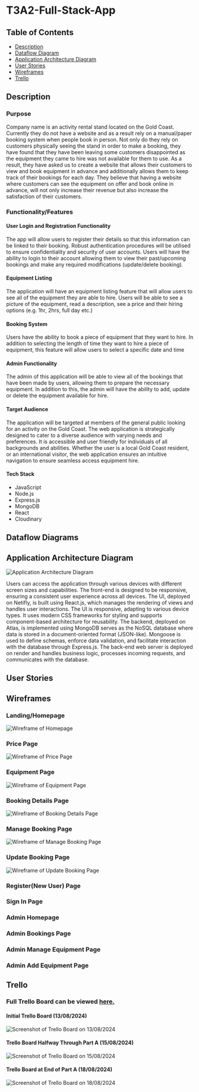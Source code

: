 # T3A2-Full-Stack-App

## Table of Contents

- [Description](#description)
- [Dataflow Diagram](#dataflow-diagram)
- [Application Architecture Diagram](#application-architecture-diagram)
- [User Stories](#user-stories)
- [Wireframes](#wireframes)
- [Trello](#trello)

## Description

### Purpose

Company name is an activity rental stand located on the Gold Coast. Currently they do not have a website and as a result rely on a manual/paper booking system when people book in person. Not only do they rely on customers physically seeing the stand in order to make a booking, they have found that they have been leaving some customers disappointed as the equipment they came to hire was not available for them to use. As a result, they have asked us to create a website that allows their customers to view and book equipment in advance and additionally allows them to keep track of their bookings for each day. They believe that having a website where customers can see the equipment on offer and book online in advance, will not only increase their revenue but also increase the satisfaction of their customers.

### Functionality/Features

#### User Login and Registration Functionality

The app will allow users to register their details so that this information can be linked to their booking. Robust authentication procedures will be utilised to ensure confidentiality and security of user accounts. Users will have the ability to login to their account allowing them to view their past/upcoming bookings and make any required modifications (update/delete booking).

#### Equipment Listing

The application will have an equipment listing feature that will allow users to see all of the equipment they are able to hire. Users will be able to see a picture of the equipment, read a description, see a price and their hiring options (e.g. 1hr, 2hrs, full day etc.)

#### Booking System

Users have the ability to book a piece of equipment that they want to hire. In addition to selecting the length of time they want to hire a piece of equipment, this feature will allow users to select a specific date and time

#### Admin Functionality

The admin of this application will be able to view all of the bookings that have been made by users, allowing them to prepare the necessary equipment. In addition to this, the admin will have the ability to add, update or delete the equipment available for hire.

#### Target Audience

The application will be targeted at members of the general public looking for an activity on the Gold Coast. The web application is strategically designed to cater to a diverse audience with varying needs and preferences. It is accessible and user friendly for individuals of all backgrounds and abilities. Whether the user is a local Gold Coast resident, or an international visitor, the web application ensures an intuitive navigation to ensure seamless access equipment hire.

#### Tech Stack

- JavaScript
- Node.js
- Express.js
- MongoDB
- React
- Cloudinary

## Dataflow Diagrams

## Application Architecture Diagram

![Application Architecture Diagram](docs/application_architecture_diagram.png)

Users can access the application through various devices with different screen sizes and capabilities. The front-end is designed to be responsive, ensuring a consistent user experience across all devices. The UI, deployed on Netifly, is built using React.js, which manages the rendering of views and handles user interactions. The UI is responsive, adapting to various device types. It uses modern CSS frameworks for styling and supports component-based architecture for reusability. The backend, deployed on Atlas, is implemented using MongoDB serves as the NoSQL database where data is stored in a document-oriented format (JSON-like). Mongoose is used to define schemas, enforce data validation, and facilitate interaction with the database through Express.js. The back-end web server is deployed on render and handles business logic, processes incoming requests, and communicates with the database.

## User Stories

## Wireframes

### Landing/Homepage

![Wireframe of Homepage](./docs/wireframe_homepage.drawio.png)

### Price Page

![Wireframe of Price Page](./docs/wireframe_prices.drawio.png)

### Equipment Page

![Wireframe of Equipment Page](./docs/wireframe_equipment.drawio.png)

### Booking Details Page

![Wireframe of Booking Details Page](./docs/wireframe_booking_details.drawio.png)

### Manage Booking Page

![Wireframe of Manage Booking Page](./docs/wireframe_manage_bookings.drawio.png)

### Update Booking Page

![Wireframe of Update Booking Page](./docs/wireframe_update_booking.drawio.png)

### Register(New User) Page

### Sign In Page

### Admin Homepage

### Admin Bookings Page

### Admin Manage Equipment Page

### Admin Add Equipment Page

## Trello

### Full Trello Board can be viewed [here.](https://trello.com/b/rG8J0pFg/t3a2-full-stack-app)

#### Initial Trello Board (13/08/2024)

![Screenshot of Trello Board on 13/08/2024](./docs/trello_1.png)

#### Trello Board Halfway Through Part A (15/08/2024)

![Screenshot of Trello Board on 15/08/2024]()

#### Trello Board at End of Part A (18/08/2024)

![Screenshot of Trello Board on 18/08/2024]()